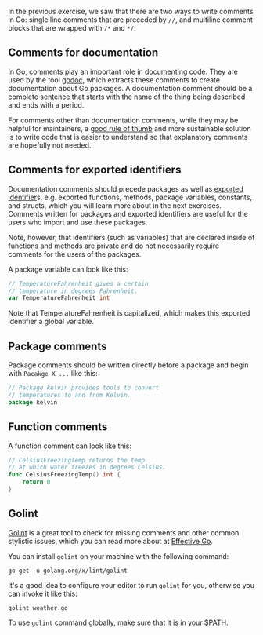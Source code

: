 In the previous exercise, we saw that there are two ways to write comments in Go: single line comments that are preceded by `//`, and multiline comment blocks that are wrapped with `/*` and `*/`.

## Comments for documentation

In Go, comments play an important role in documenting code. They are used by the tool [godoc][godoc], which extracts these comments to create documentation about Go packages. A documentation comment should be a complete sentence that starts with the name of the thing being described and ends with a period. 

For comments other than documentation comments, while they may be helpful for maintainers, a [good rule of thumb][less comments] and more sustainable solution is to write code that is easier to understand so that explanatory comments are hopefully not needed.

## Comments for exported identifiers

Documentation comments should precede packages as well as [exported identifier][exported identifiers]s, e.g. exported functions, methods, package variables, constants, and structs, which you will learn more about in the next exercises. Comments written for packages and exported identifiers are useful for the users who import and use these packages.

Note, however, that identifiers (such as variables) that are declared inside of functions and methods are private and do not necessarily require comments for the users of the packages.

A package variable can look like this:

```go
// TemperatureFahrenheit gives a certain 
// temperature in degrees Fahrenheit.
var TemperatureFahrenheit int
```

Note that TemperatureFahrenheit is capitalized, which makes this exported identifier a global variable.

## Package comments

Package comments should be written directly before a package and begin with `Pacakge X ...` like this: 

```go
// Package kelvin provides tools to convert
// temperatures to and from Kelvin.
package kelvin
```

## Function comments

A function comment can look like this:
```go
// CelsiusFreezingTemp returns the temp
// at which water freezes in degrees Celsius.
func CelsiusFreezingTemp() int {
	return 0
} 
```

## Golint

[Golint][golint] is a great tool to check for missing comments and other common stylistic issues, which you can read more about at [Effective Go][effective go].

You can install `golint` on your machine with the following command:

```
go get -u golang.org/x/lint/golint
````

It's a good idea to configure your editor to run `golint` for you, otherwise you can invoke it like this:

```
golint weather.go
```

To use `golint` command globally, make sure that it is in your $PATH.


[godoc]: https://blog.golang.org/godoc
[less comments]: https://dave.cheney.net/practical-go/presentations/qcon-china.html#_dont_comment_bad_code_rewrite_it
[exported identifiers]: https://www.ardanlabs.com/blog/2014/03/exportedunexported-identifiers-in-go.html
[golint]: https://github.com/golang/lint
[effective go]: https://golang.org/doc/effective_go.html
